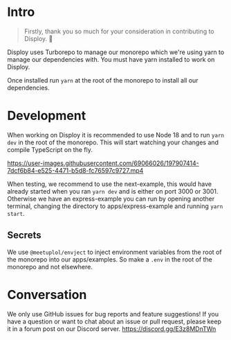 # Intro

> Firstly, thank you so much for your consideration in contributing to Disploy. 💙

Disploy uses Turborepo to manage our monorepo which we're using yarn to manage our dependencies with.
You must have yarn installed to work on Disploy.

Once installed run `yarn` at the root of the monorepo to install all our dependencies.

# Development

When working on Disploy it is recommended to use Node 18 and to run `yarn dev` in the root of the monorepo.
This will start watching your changes and compile TypeScript on the fly.

https://user-images.githubusercontent.com/69066026/197907414-7dcf6b84-e525-4471-b5d8-fc76597c9727.mp4

When testing, we recommend to use the next-example, this would have already started when you ran `yarn dev` and is either on port 3000 or 3001.
Otherwise we have an express-example you can run by opening another terminal, changing the directory to apps/express-example and running `yarn start`.

## Secrets

We use `@meetuplol/envject` to inject environment variables from the root of the monorepo into our apps/examples. So make a `.env` in the root of the monorepo and not elsewhere.

# Conversation

We only use GitHub issues for bug reports and feature suggestions! If you have a question or want to chat about an issue or pull request, please keep it in a forum post on our Discord server. https://discord.gg/E3z8MDnTWn
